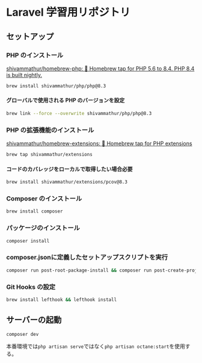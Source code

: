 # Laravel 学習用リポジトリ

## セットアップ

### PHP のインストール

[shivammathur/homebrew-php: :beer: Homebrew tap for PHP 5.6 to 8.4. PHP 8.4 is built nightly.](https://github.com/shivammathur/homebrew-php)

```bash
brew install shivammathur/php/php@8.3
```

#### グローバルで使用される PHP のバージョンを設定

```bash
brew link --force --overwrite shivammathur/php/php@8.3
```

### PHP の拡張機能のインストール

[shivammathur/homebrew-extensions: :beers: Homebrew tap for PHP extensions](https://github.com/shivammathur/homebrew-extensions?tab=readme-ov-file#install-php-extensions)

```bash
brew tap shivammathur/extensions
```

#### コードのカバレッジをローカルで取得したい場合必要

```bash
brew install shivammathur/extensions/pcov@8.3
```

### Composer のインストール

```bash
brew install composer
```

### パッケージのインストール

```bash
composer install
```

### composer.jsonに定義したセットアップスクリプトを実行
  
```bash
composer run post-root-package-install && composer run post-create-project-cmd
```

### Git Hooks の設定

```bash
brew install lefthook && lefthook install
```

## サーバーの起動

```bash
composer dev
```

本番環境では`php artisan serve`ではなく`php artisan octane:start`を使用する。
